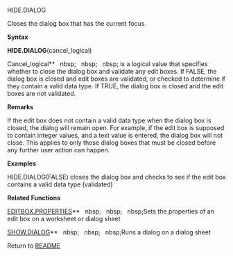 HIDE.DIALOG

Closes the dialog box that has the current focus.

**Syntax**

**HIDE.DIALOG**(cancel\_logical)

Cancel\_logical**&nbsp;&nbsp;&nbsp;nbsp;&nbsp;&nbsp;&nbsp;nbsp;&nbsp;&nbsp;&nbsp;nbsp;&nbsp;is a logical value that specifies
whether to close the dialog box and validate any edit boxes. If FALSE,
the dialog box is closed and edit boxes are validated, or checked to
determine if they contain a valid data type. If TRUE, the dialog box is
closed and the edit boxes are not validated.

**Remarks**

If the edit box does not contain a valid data type when the dialog box
is closed, the dialog will remain open. For example, if the edit box is
supposed to contain integer values, and a text value is entered, the
dialog box will not close. This applies to only those dialog boxes that
must be closed before any further user action can happen.

**Examples**

HIDE.DIALOG(FALSE) closes the dialog box and checks to see if the edit
box contains a valid data type (validated)

**Related Functions**

[EDITBOX.PROPERTIES](EDITBOX.PROPERTIES.md)**&nbsp;&nbsp;&nbsp;nbsp;&nbsp;&nbsp;&nbsp;nbsp;&nbsp;&nbsp;&nbsp;nbsp;Sets the properties of an edit box
on a worksheet or dialog sheet

[SHOW.DIALOG](SHOW.DIALOG.md)**&nbsp;&nbsp;&nbsp;nbsp;&nbsp;&nbsp;&nbsp;nbsp;&nbsp;&nbsp;&nbsp;nbsp;Runs a dialog on a dialog sheet



Return to [README](README.md)

